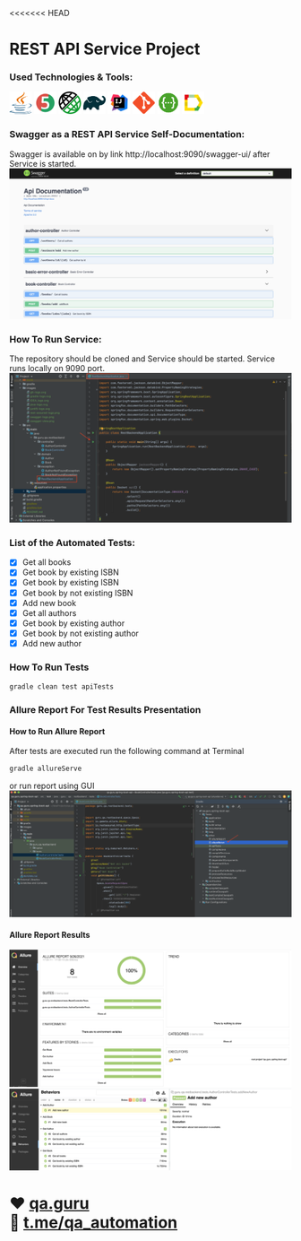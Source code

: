 <<<<<<< HEAD
# REST API Service Project

### Used Technologies & Tools:
<p align="left">
<img height="40" width="40" src="images/java-logo.svg" alt="java">
<img height="40" width="40" src="images/junit5-logo.svg" alt="junit5">
<img height="40" width="40" src="images/rest-assured-logo.png" alt="rest-assured">
<img height="40" width="40" src="images/gradle-logo.svg" alt="gradle">
<img height="40" width="40" src="images/IDEA-logo.svg" alt="IDEA">
<img height="40" width="40" src="images/git-logo.svg" alt="git">
<img height="40" width="40" src="images/swagger-logo.png" alt="swagger">
<img height="40" width="40" src="images/allure-Report-logo.svg" alt="allure">
</p>

### Swagger as a REST API Service Self-Documentation:
Swagger is available on by link http://localhost:9090/swagger-ui/ after Service is started.
![image](images/swagger-view.png)

### How To Run Service:
The repository should be cloned and Service should be started. Service runs locally on 9090 port.
![image](images/launch-service.png)

### List of the Automated Tests:
- [X] Get all books
- [X] Get book by existing ISBN
- [X] Get book by existing ISBN
- [X] Get book by not existing ISBN
- [X] Add new book
- [X] Get all authors
- [X] Get book by existing author
- [X] Get book by not existing author
- [X] Add new author

### How To Run Tests </br>
```bash
gradle clean test apiTests
```

### Allure Report For Test Results Presentation
#### How to Run Allure Report
After tests are executed run the following command at Terminal
```bash
gradle allureServe
```
or run report using GUI
![image](images/allure-serve.png)

#### Allure Report Results
![image](images/allure-report-overview.png)
![image](images/allure-report-behavior.png)


:heart: <a target="_blank" href="https://qa.guru">qa.guru</a><br/>
:blue_heart: <a target="_blank" href="https://t.me/qa_automation">t.me/qa_automation</a>
=======